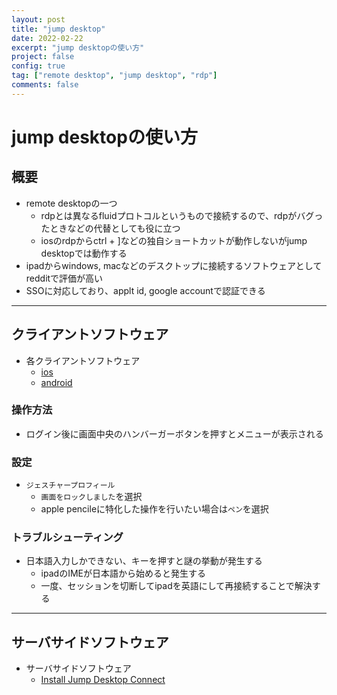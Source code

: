```yaml
---
layout: post
title: "jump desktop"
date: 2022-02-22
excerpt: "jump desktopの使い方"
project: false
config: true
tag: ["remote desktop", "jump desktop", "rdp"]
comments: false
---
```


# jump desktopの使い方

## 概要
 - remote desktopの一つ
   - rdpとは異なるfluidプロトコルというもので接続するので、rdpがバグったときなどの代替としても役に立つ
   - iosのrdpからctrl + ]などの独自ショートカットが動作しないがjump desktopでは動作する
 - ipadからwindows, macなどのデスクトップに接続するソフトウェアとしてredditで評価が高い
 - SSOに対応しており、applt id, google accountで認証できる

---

## クライアントソフトウェア
 - 各クライアントソフトウェア
   - [ios](https://apps.apple.com/us/app/jump-desktop-remote-desktop/id364876095)
   - [android](https://play.google.com/store/apps/details?id=com.p5sys.android.jump)

### 操作方法
 - ログイン後に画面中央のハンバーガーボタンを押すとメニューが表示される

### 設定
 - `ジェスチャープロフィール`
   - `画面をロックしました`を選択
   - apple pencileに特化した操作を行いたい場合は`ペン`を選択

### トラブルシューティング
 - 日本語入力しかできない、キーを押すと謎の挙動が発生する
   - ipadのIMEが日本語から始めると発生する
   - 一度、セッションを切断してipadを英語にして再接続することで解決する

---

## サーバサイドソフトウェア
 - サーバサイドソフトウェア
   - [Install Jump Desktop Connect](https://jumpdesktop.com/connect/)


